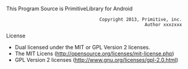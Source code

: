 This Program Source is PrimitiveLibrary for Android

                                       Copyright 2013, Primitive, inc.
                                                        Author xxxzxxx

License
 * Dual licensed under the MIT or GPL Version 2 licenses.
 * The MIT Licens (http://opensource.org/licenses/mit-license.php)
 * GPL Version 2 licenses (http://www.gnu.org/licenses/gpl-2.0.html)
 